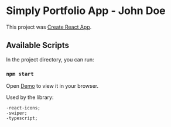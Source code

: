 # Simply Portfolio App - John Doe

This project was [Create React App](https://github.com/facebook/create-react-app).

## Available Scripts

In the project directory, you can run:

### `npm start`

Open [Demo](https://konst1984.github.io/portfolio_app) to view it in your browser.

Used by the library:

    -react-icons;
    -swiper;
    -typescript;

